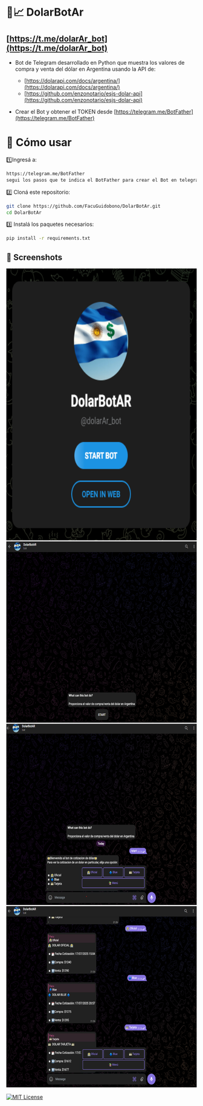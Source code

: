 # 📱📈 DolarBotAr  
## [https://t.me/dolarAr_bot](https://t.me/dolarAr_bot)

- Bot de Telegram desarrollado en Python que muestra los valores de compra y venta del dólar en Argentina usando la API de:
  - [https://dolarapi.com/docs/argentina/](https://dolarapi.com/docs/argentina/)
  - [https://github.com/enzonotario/esjs-dolar-api](https://github.com/enzonotario/esjs-dolar-api)

- Crear el Bot y obtener el TOKEN desde [https://telegram.me/BotFather](https://telegram.me/BotFather)

  
# 📒 Cómo usar

1️⃣Ingresá a:
```bash
https://telegram.me/BotFather
segui los pasos que te indica el BotFather para crear el Bot en telegram y obtener el TOKEN del mismo.
```

2️⃣ Cloná este repositorio:
```bash
git clone https://github.com/FacuGuidobono/DolarBotAr.git
cd DolarBotAr 
```

3️⃣ Instalá los paquetes necesarios:
```bash
pip install -r requirements.txt
```

## 📸 Screenshots

<img src="https://github.com/FacuGuidobono/DolarBotAr/blob/main/images/0.png" width="720" height="720"/>
<img src="https://github.com/FacuGuidobono/DolarBotAr/blob/main/images/1.png" width="720" height="480"/>
<img src="https://github.com/FacuGuidobono/DolarBotAr/blob/main/images/2.png" width="720" height="480"/>
<img src="https://github.com/FacuGuidobono/DolarBotAr/blob/main/images/3.png" width="720" height="480"/>






[![MIT License](https://img.shields.io/badge/License-MIT-green.svg)](https://choosealicense.com/licenses/mit/)
